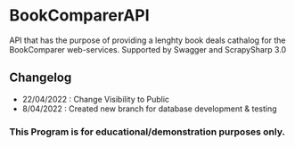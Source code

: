 # BookComparerAPI
API that has the purpose of providing a lenghty book deals cathalog for the BookComparer web-services. Supported by Swagger and ScrapySharp 3.0

## Changelog
- 22/04/2022 : Change Visibility to Public
- 8/04/2022 : Created new branch for database development & testing

### This Program is for educational/demonstration purposes only.
